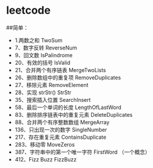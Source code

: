 # leetcode
##简单：
+ 1.两数之和 TwoSum
+ 7、数字反转 ReverseNum
+ 9、回文数 IsPalindrome
+ 20、有效的括号 IsValid
+ 21、合并两个有序链表 MergeTwoLists
+ 26、删除数组中的重复项 RemoveDuplicates
+ 27、移除元素 RemoveElement
+ 28、实现 strStr() StrStr
+ 35、搜索插入位置 SearchInsert
+ 58、最后一个单词的长度 LengthOfLastWord
+ 83、删除排序链表中的重复元素 DeleteDuplicates
+ 88、合并两个有序整数数组 MergeArray
+ 136、只出现一次的数字 SingleNumber
+ 217、存在重复元素 ContainsDuplicate
+ 283、移动零 MoveZeros
+ 387、字符串中的第一个唯一字符 FirstWord （一个概念）
+ 412、Fizz Buzz FizzBuzz
